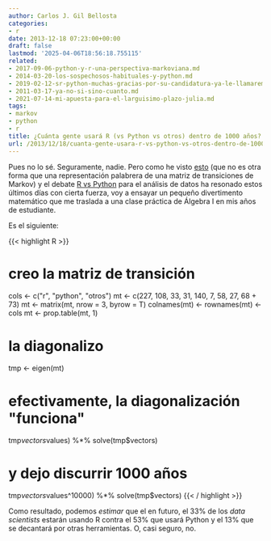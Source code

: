 ```yaml
---
author: Carlos J. Gil Bellosta
categories:
- r
date: 2013-12-18 07:23:00+00:00
draft: false
lastmod: '2025-04-06T18:56:18.755115'
related:
- 2017-09-06-python-y-r-una-perspectiva-markoviana.md
- 2014-03-20-los-sospechosos-habituales-y-python.md
- 2019-02-12-sr-python-muchas-gracias-por-su-candidatura-ya-le-llamaremos-cuando-tenga-modelos-mixtos.md
- 2011-03-17-ya-no-si-sino-cuanto.md
- 2021-07-14-mi-apuesta-para-el-larguisimo-plazo-julia.md
tags:
- markov
- python
- r
title: ¿Cuánta gente usará R (vs Python vs otros) dentro de 1000 años?
url: /2013/12/18/cuanta-gente-usara-r-vs-python-vs-otros-dentro-de-1000-anos/
---
```


Pues no lo sé. Seguramente, nadie. Pero como he visto [esto](http://vote.sparklit.com/poll.spark/203792) (que no es otra forma que una representación palabrera de una matriz de transiciones de Markov) y el debate [R vs Python](http://readwrite.com/2013/11/25/python-displacing-r-as-the-programming-language-for-data-science#awesm=~oqk8RnEIOuwrgH) para el análisis de datos ha resonado estos últimos días con cierta fuerza, voy a ensayar un pequeño divertimento matemático que me traslada a una clase práctica de Álgebra I en mis años de estudiante.

Es el siguiente:

{{< highlight R >}}
# creo la matriz de transición
cols <- c("r", "python", "otros")
mt <- c(227, 108, 33, 31, 140, 7, 58, 27, 68 + 73)
mt <- matrix(mt, nrow = 3, byrow = T)
colnames(mt) <- rownames(mt) <- cols
mt <- prop.table(mt, 1)

# la diagonalizo
tmp <- eigen(mt)

# efectivamente, la diagonalización "funciona"
tmp$vectors %*% diag(tmp$values) %*% solve(tmp$vectors)

# y dejo discurrir 1000 años
tmp$vectors %*% diag(tmp$values^10000) %*% solve(tmp$vectors)
{{< / highlight >}}


Como resultado, podemos _estimar_ que el en futuro, el 33% de los _data scientists_ estarán usando R contra el 53% que usará Python y el 13% que se decantará por otras herramientas. O, casi seguro, no.
